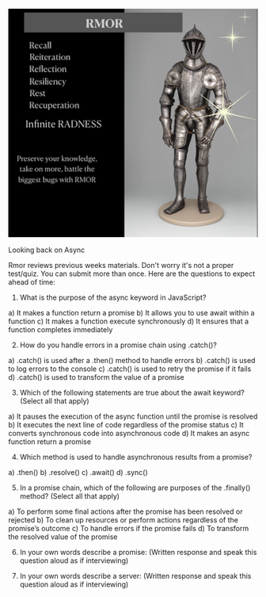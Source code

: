 ![Rmor Meme](./images/rmor-image.png)


Looking back on Async 

Rmor reviews previous weeks materials. 
Don't worry it's not a proper test/quiz.
You can submit more than once.
Here are the questions to expect ahead of time: 


1. What is the purpose of the async keyword in JavaScript?

a) It makes a function return a promise
b) It allows you to use await within a function
c) It makes a function execute synchronously
d) It ensures that a function completes immediately



2. How do you handle errors in a promise chain using .catch()?

a) .catch() is used after a .then() method to handle errors
b) .catch() is used to log errors to the console
c) .catch() is used to retry the promise if it fails
d) .catch() is used to transform the value of a promise



3. Which of the following statements are true about the await keyword? (Select all that apply)

a) It pauses the execution of the async function until the promise is resolved
b) It executes the next line of code regardless of the promise status
c) It converts synchronous code into asynchronous code
d) It makes an async function return a promise



4. Which method is used to handle asynchronous results from a promise?

a) .then()
b) .resolve()
c) .await()
d) .sync()



5. In a promise chain, which of the following are purposes of the .finally() method? (Select all that apply)

a) To perform some final actions after the promise has been resolved or rejected
b) To clean up resources or perform actions regardless of the promise’s outcome
c) To handle errors if the promise fails
d) To transform the resolved value of the promise


6. In your own words describe a promise:
(Written response and speak this question aloud as if interviewing)

7. In your own words describe a server:
(Written response and speak this question aloud as if interviewing)
